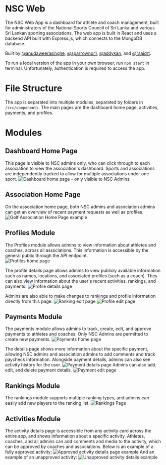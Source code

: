 ﻿# NSC Web

The NSC Web App is a dashboard for athlete and coach management, built for administrators of the National Sports Council of Sri Lanka and various Sri Lankan sporting associations. The web app is built in React and uses a backend API built with Express.js, which connects to the MongoDB database.

Built by [@anudaweerasinghe](https://github.com/anudaweerasinghe), [@sparrownor1](https://github.com/sparrownor1), [@addykan](https://github.com/addykan), and [@raaidrt](https://github.com/raaidrt).

To run a local version of the app in your own browser, run `npm start` in terminal. Unfortunately, authentication is required to access the app.

# File Structure

The app is separated into multiple modules, separated by folders in `/src/components`. The main pages are the dashboard home page, activities, payments, and profiles.

# Modules

## Dashboard Home Page

This page is visible to NSC admins only, who can click through to each association to view the association's dashboard. Sports and associations are independently tracked to allow for multiple associations under one sport.
![Dashboard home page - only visible to NSC Admins](https://media.discordapp.net/attachments/600111845268914179/860591886128644126/unknown.png)

## Association Home Page

On the association home page, both NSC admins and association admins can get an overview of recent payment requests as well as profiles.
![Golf Association Home Page example](https://media.discordapp.net/attachments/600111845268914179/860592696938987520/unknown.png)

## Profiles Module

The Profiles module allows admins to view information about athletes and coaches, across all associations. This information is accessible by the general public through the API endpoint.  
![Profiles home page](https://media.discordapp.net/attachments/600111845268914179/860593551645605888/unknown.png)

The profile details page allows admins to view publicly available information such as names, locations, and associated profiles (such as a coach). They can also view information about the user's recent activities, rankings, and payments.
![Profile details page](https://media.discordapp.net/attachments/600111845268914179/860618736217358386/unknown.png)

Admins are also able to make changes to rankings and profile information directly from this page:
![Ranking edit page](https://media.discordapp.net/attachments/600111845268914179/860619596813959268/unknown.png)
![Profile edit page](https://media.discordapp.net/attachments/600111845268914179/860620061760552980/unknown.png)

## Payments Module

The payments module allows admins to track, create, edit, and approve payments to athletes and coaches. Only NSC Admins are permitted to create new payments.
![Payments home page](https://media.discordapp.net/attachments/600111845268914179/860620831477727232/unknown.png)

The details page shows more information about the specific payment, allowing NSC admins and association admins to add comments and track paycheck information. Alongside payment details, admins can also see activity history for the user.
![Payment details page](https://media.discordapp.net/attachments/600111845268914179/860623461231886406/unknown.png)
Admins can also add, edit, and delete payment details.
![Payment edit page](https://media.discordapp.net/attachments/600111845268914179/860630702914535494/unknown.png)

## Rankings Module

The rankings module supports multiple ranking types, and admins can easily add new players to the ranking list.
![Rankings Page](https://media.discordapp.net/attachments/600111845268914179/860631506883969044/unknown.png)

## Activities Module

The activity details page is accessible from any activity card across the entire app, and shows information about a specific activity. Athletes, coaches, and all admins can add comments and media to the activity, which can be approved by coaches and associations.
Below is an example of a fully approved activity:
![Approved activity details page example](https://media.discordapp.net/attachments/600111845268914179/860636034411790356/unknown.png)
And an example of an unapproved activity:
![Unapproved activity details example](https://media.discordapp.net/attachments/600111845268914179/860637044652769300/unknown.png)
